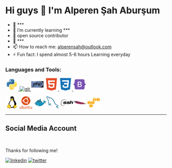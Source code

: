 

# Hi guys 👋 I'm Alperen Şah Aburşum





- 🔭 ***
- 🌱 I’m currently learning ***
- 👯 open source contributor
- 💬 ***
- 📫 How to reach me: alperensah@outlook.com
- ⚡ Fun fact: I spend almost 5-6 hours Learning everyday


<h3 align="left">Languages and Tools:</h3>
<p align="left"> <a href="https://www.python.org" target="_blank"> <img
            src="https://github.com/devicons/devicon/blob/master/icons/python/python-original.svg" alt="python"
            width="40" height="40" /> </a><a href="https://git-scm.com/" target="_blank"> <img
            src="https://www.vectorlogo.zone/logos/git-scm/git-scm-icon.svg" alt="git" width="40" height="40" />
    </a> <a href="https://www.php.net" target="_blank"><img src="https://github.com/devicons/devicon/blob/master/icons/php/php-original.svg" width="40" height="40" alt="php"></a>
    <a href="https://www.w3.org/html/" target="_blank"> <img
            src="https://github.com/devicons/devicon/blob/master/icons/html5/html5-plain.svg" alt="html5" width="40"
            height="40" /> </a><a href="https://www.w3schools.com/css/" target="_blank">
        <img src="https://github.com/devicons/devicon/blob/master/icons/css3/css3-plain.svg" alt="css3" width="40"
            height="40" /> </a><a href="https://getbootstrap.com" target="_blank"> <img
            src="https://github.com/devicons/devicon/blob/master/icons/bootstrap/bootstrap-plain.svg"
            alt="bootstrap" width="40" height="40" /> </a>    </a> 

<br />

<a href="https://linux.org/"><img src="https://github.com/devicons/devicon/blob/master/icons/linux/linux-original.svg" alt="Linux, ubuntu, centos, debian, kali, mint" width="40" height="40"></a> <a href="https://ubuntu.com/"><img src="https://github.com/devicons/devicon/blob/master/icons/ubuntu/ubuntu-plain-wordmark.svg" width="40" height="40" alt="ubuntu"></a>
<a href="https://www.docker.com/"><img src="https://github.com/devicons/devicon/blob/master/icons/docker/docker-original.svg" width="40" height="40" alt="docker, container"></a><a href="https://www.mysql.com/"><img src="https://github.com/devicons/devicon/blob/master/icons/mysql/mysql-original.svg" width="40" height="40" alt="mysql"></a>
<a href="https://www.ssh.com/"><img src="https://github.com/devicons/devicon/blob/master/icons/ssh/ssh-original-wordmark.svg" width="40" height="40" alt="ssh"></a><a href="https://www.apache.org/"><img src="https://github.com/devicons/devicon/blob/master/icons/apache/apache-original.svg" width="40" height="40" alt="apache"></a>
<a href="https://aws.amazon.com/"><img src="https://github.com/devicons/devicon/blob/master/icons/amazonwebservices/amazonwebservices-original.svg" width="40" height="40" alt="Amazon Web Services"></a>

<hr />

<h2>Social Media Account</h2>
<br />
<p>Thanks for following me!</p>
<a href="https://www.linkedin.com/in/alperen-sah"><img src="https://cdn-icons-png.flaticon.com/512/174/174857.png" alt="linkedin" width="25""></a>
<a href="https://twitter.com/sh_alperen"><img src="https://upload.wikimedia.org/wikipedia/commons/thumb/4/4f/Twitter-logo.svg/1200px-Twitter-logo.svg.png" alt="twitter" width="25"></a>
<!-- <a href=""><img src="" alt="" width="40" height="40"></a>
<a href=""><img src="" alt="" width="40" height="40"></a> -->
